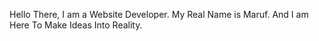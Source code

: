 Hello There, I am a Website Developer.
My Real Name is Maruf. And I am Here To Make Ideas Into Reality.
